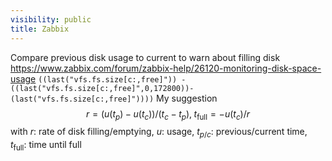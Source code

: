 ```yaml
---
visibility: public
title: Zabbix
---
```

Compare previous disk usage to current to warn about filling disk
<https://www.zabbix.com/forum/zabbix-help/26120-monitoring-disk-space-usage>
`((last("vfs.fs.size[c:,free]")) - ((last("vfs.fs.size[c:,free]",0,172800))-(last("vfs.fs.size[c:,free]"))))`
My suggestion
$$r = (u(t_p) - u(t_c))/(t_c - t_p), \; t_\text{full} = - u(t_c) / r$$
with $r$: rate of disk filling/emptying, $u$: usage, $t_{p/c}$: previous/current time, $t_\text{full}$: time until full
